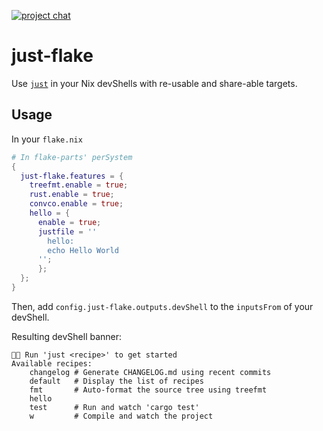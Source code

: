 [![project chat](https://img.shields.io/badge/zulip-join_chat-brightgreen.svg)](https://nixos.zulipchat.com/#narrow/stream/413950-nix)

# just-flake

Use [`just`](https://just.systems/) in your Nix devShells with re-usable and share-able targets.

## Usage

In your `flake.nix`

```nix
# In flake-parts' perSystem
{
  just-flake.features = {
    treefmt.enable = true;
    rust.enable = true;
    convco.enable = true;
    hello = {
      enable = true;
      justfile = ''
        hello:
        echo Hello World
      '';
      };
  };
}
```

Then, add `config.just-flake.outputs.devShell` to the `inputsFrom` of your devShell.

Resulting devShell banner:

```
🍎🍎 Run 'just <recipe>' to get started
Available recipes:
    changelog # Generate CHANGELOG.md using recent commits
    default   # Display the list of recipes
    fmt       # Auto-format the source tree using treefmt
    hello
    test      # Run and watch 'cargo test'
    w         # Compile and watch the project
```